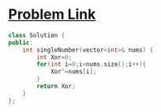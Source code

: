 # [Problem Link](https://leetcode.com/problems/single-number/)

```cpp
class Solution {
public:
    int singleNumber(vector<int>& nums) {
        int Xor=0;
        for(int i=0;i<nums.size();i++){
            Xor^=nums[i];
        }
        return Xor;
    }
};
```
